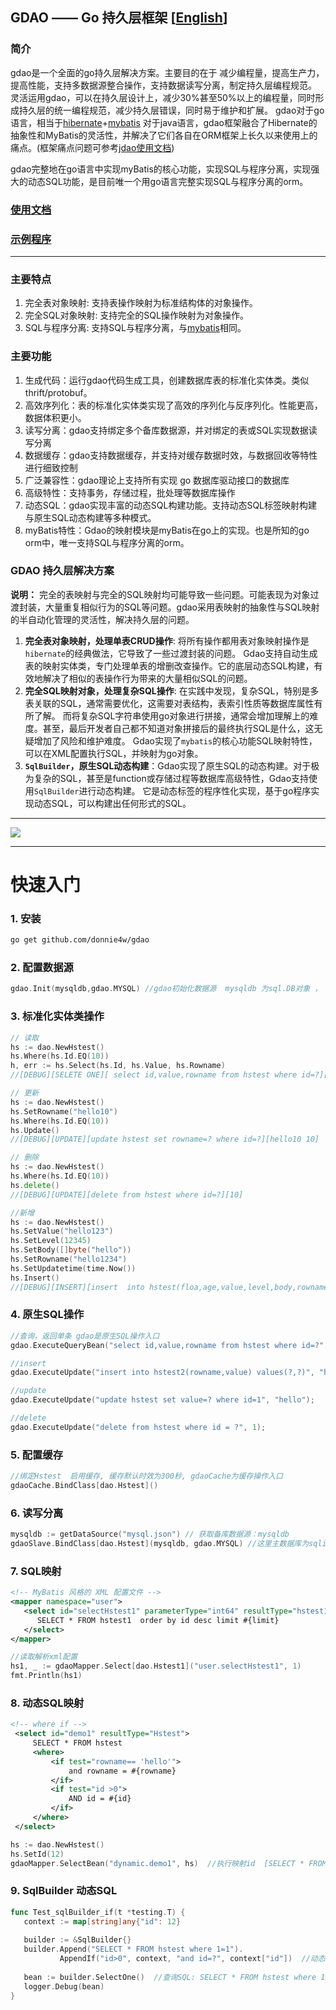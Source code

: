 ## GDAO —— Go 持久层框架  [[English](https://github.com/donnie4w/gdao/blob/master/README.md)]

### 简介

gdao是一个全面的go持久层解决方案。主要目的在于 减少编程量，提高生产力，提高性能，支持多数据源整合操作，支持数据读写分离，制定持久层编程规范。 灵活运用gdao，可以在持久层设计上，减少30%甚至50%以上的编程量，同时形成持久层的统一编程规范，减少持久层错误，同时易于维护和扩展。
gdao对于go语言，相当于[hibernate](https://github.com/hibernate/hibernate-orm)+[mybatis](https://github.com/mybatis/mybatis-3) 对于java语言，gdao框架融合了Hibernate的抽象性和MyBatis的灵活性，并解决了它们各自在ORM框架上长久以来使用上的痛点。(框架痛点问题可参考[jdao使用文档](https://tlnet.top/jdaodoc))

gdao完整地在go语言中实现myBatis的核心功能，实现SQL与程序分离，实现强大的动态SQL功能，是目前唯一个用go语言完整实现SQL与程序分离的orm。


### [使用文档](https://tlnet.top/gdaodoc)

### [示例程序](https://github.com/donnie4w/gdaodemo)

------


### 主要特点
1. 完全表对象映射: 支持表操作映射为标准结构体的对象操作。
2. 完全SQL对象映射: 支持完全的SQL操作映射为对象操作。
3. SQL与程序分离: 支持SQL与程序分离，与[mybatis](https://github.com/mybatis/mybatis-3)相同。


### 主要功能

1. 生成代码：运行gdao代码生成工具，创建数据库表的标准化实体类。类似thrift/protobuf。
2. 高效序列化：表的标准化实体类实现了高效的序列化与反序列化。性能更高，数据体积更小。
3. 读写分离：gdao支持绑定多个备库数据源，并对绑定的表或SQL实现数据读写分离
4. 数据缓存：gdao支持数据缓存，并支持对缓存数据时效，与数据回收等特性进行细致控制
5. 广泛兼容性：gdao理论上支持所有实现 go 数据库驱动接口的数据库
6. 高级特性：支持事务，存储过程，批处理等数据库操作
7. 动态SQL：gdao实现丰富的动态SQL构建功能。支持动态SQL标签映射构建与原生SQL动态构建等多种模式。
8. myBatis特性：Gdao的映射模块是myBatis在go上的实现。也是所知的go orm中，唯一支持SQL与程序分离的orm。


### GDAO 持久层解决方案

**说明：** 完全的表映射与完全的SQL映射均可能导致一些问题。可能表现为对象过渡封装，大量重复相似行为的SQL等问题。gdao采用表映射的抽象性与SQL映射的半自动化管理的灵活性，解决持久层的问题。

1. **完全表对象映射，处理单表CRUD操作**: 将所有操作都用表对象映射操作是`hibernate`的经典做法，它导致了一些过渡封装的问题。
   Gdao支持自动生成表的映射实体类，专门处理单表的增删改查操作。它的底层动态SQL构建，有效地解决了相似的表操作行为带来的大量相似SQL的问题。
2. **完全SQL映射对象，处理复杂SQL操作**: 在实践中发现，复杂SQL，特别是多表关联的SQL，通常需要优化，这需要对表结构，表索引性质等数据库属性有所了解。
   而将复杂SQL字符串使用go对象进行拼接，通常会增加理解上的难度。甚至，最后开发者自己都不知道对象拼接后的最终执行SQL是什么，这无疑增加了风险和维护难度。
   Gdao实现了`mybatis`的核心功能SQL映射特性，可以在XML配置执行SQL，并映射为go对象。
3. **`SqlBuilder`，原生SQL动态构建**：Gdao实现了原生SQL的动态构建。对于极为复杂的SQL，甚至是function或存储过程等数据库高级特性，Gdao支持使用`SqlBuilder`进行动态构建。
   它是动态标签的程序性化实现，基于go程序实现动态SQL，可以构建出任何形式的SQL。

------

![](https://tlnet.top/statics/tlnet/29504.jpg)

------

# 快速入门

### 1. 安装

```bash
go get github.com/donnie4w/gdao
```

### 2. 配置数据源

```go
gdao.Init(mysqldb,gdao.MYSQL) //gdao初始化数据源  mysqldb 为sql.DB对象 ， gdao.MYSQL 为数据库类型
```

### 3. 标准化实体类操作

```go
// 读取
hs := dao.NewHstest()
hs.Where(hs.Id.EQ(10))
h, err := hs.Select(hs.Id, hs.Value, hs.Rowname)
//[DEBUG][SELETE ONE][ select id,value,rowname from hstest where id=?][10] 
```

```go
// 更新
hs := dao.NewHstest()
hs.SetRowname("hello10")
hs.Where(hs.Id.EQ(10))
hs.Update()
//[DEBUG][UPDATE][update hstest set rowname=? where id=?][hello10 10]
```

```go
// 删除
hs := dao.NewHstest()
hs.Where(hs.Id.EQ(10))
hs.delete()
//[DEBUG][UPDATE][delete from hstest where id=?][10]
```

```go
//新增
hs := dao.NewHstest()
hs.SetValue("hello123")
hs.SetLevel(12345)
hs.SetBody([]byte("hello"))
hs.SetRowname("hello1234")
hs.SetUpdatetime(time.Now())
hs.Insert()
//[DEBUG][INSERT][insert  into hstest(floa,age,value,level,body,rowname,updatetime )values(?,?,?,?,?)][hello123 12345 hello hello1234 2024-07-17 19:36:44]
```

### 4. 原生SQL操作

```go
//查询，返回单条 gdao是原生SQL操作入口
gdao.ExecuteQueryBean("select id,value,rowname from hstest where id=?", 10)

//insert
gdao.ExecuteUpdate("insert into hstest2(rowname,value) values(?,?)", "helloWorld", "123456789");

//update
gdao.ExecuteUpdate("update hstest set value=? where id=1", "hello");

//delete
gdao.ExecuteUpdate("delete from hstest where id = ?", 1);
```

### 5. 配置缓存

```go
//绑定Hstest  启用缓存, 缓存默认时效为300秒, gdaoCache为缓存操作入口
gdaoCache.BindClass[dao.Hstest]()
```

### 6. 读写分离

```go
mysqldb := getDataSource("mysql.json") // 获取备库数据源：mysqldb
gdaoSlave.BindClass[dao.Hstest](mysqldb, gdao.MYSQL) //这里主数据库为sqlite，备数据库为mysql，Hstest读取数据源为mysql， gdaoSlave为读写分离操作入口
```

### 7.  SQL映射

```xml
<!-- MyBatis 风格的 XML 配置文件 -->
<mapper namespace="user">
   <select id="selectHstest1" parameterType="int64" resultType="hstest1">
      SELECT * FROM hstest1  order by id desc limit #{limit}
   </select>
</mapper>
```

```go
//读取解析xml配置
hs1, _ := gdaoMapper.Select[dao.Hstest1]("user.selectHstest1", 1)
fmt.Println(hs1)
```
### 8.  动态SQL映射

```xml
<!-- where if -->
 <select id="demo1" resultType="Hstest">
     SELECT * FROM hstest
     <where>
         <if test="rowname== 'hello'">
             and rowname = #{rowname}
         </if>
         <if test="id >0">
             AND id = #{id}
         </if>
     </where>
 </select>
```

```go
hs := dao.NewHstest()
hs.SetId(12)
gdaoMapper.SelectBean("dynamic.demo1", hs)  //执行映射id  [SELECT * FROM hstest WHERE id = ?]ARGS[12]
```

### 9.  SqlBuilder 动态SQL

```go
func Test_sqlBuilder_if(t *testing.T) {
   context := map[string]any{"id": 12}
   
   builder := &SqlBuilder{}
   builder.Append("SELECT * FROM hstest where 1=1").
           AppendIf("id>0", context, "and id=?", context["id"])  //动态SQL，当id>0时，动态添加 and id=?
   
   bean := builder.SelectOne()  //查询SQL: SELECT * FROM hstest where 1=1 and id=?  [ARGS][12]
   logger.Debug(bean)
}
```